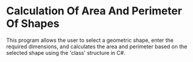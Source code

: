 #  Calculation Of Area And Perimeter Of Shapes
 This program allows the user to select a geometric shape, enter the required dimensions, and calculates the area and perimeter based on the selected shape using the 'class' structure in C#.
